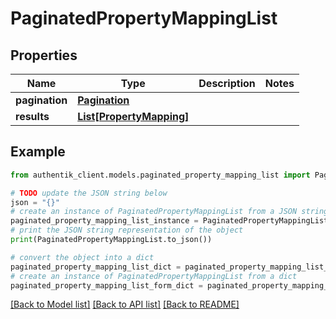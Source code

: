 # PaginatedPropertyMappingList


## Properties

Name | Type | Description | Notes
------------ | ------------- | ------------- | -------------
**pagination** | [**Pagination**](Pagination.md) |  | 
**results** | [**List[PropertyMapping]**](PropertyMapping.md) |  | 

## Example

```python
from authentik_client.models.paginated_property_mapping_list import PaginatedPropertyMappingList

# TODO update the JSON string below
json = "{}"
# create an instance of PaginatedPropertyMappingList from a JSON string
paginated_property_mapping_list_instance = PaginatedPropertyMappingList.from_json(json)
# print the JSON string representation of the object
print(PaginatedPropertyMappingList.to_json())

# convert the object into a dict
paginated_property_mapping_list_dict = paginated_property_mapping_list_instance.to_dict()
# create an instance of PaginatedPropertyMappingList from a dict
paginated_property_mapping_list_form_dict = paginated_property_mapping_list.from_dict(paginated_property_mapping_list_dict)
```
[[Back to Model list]](../README.md#documentation-for-models) [[Back to API list]](../README.md#documentation-for-api-endpoints) [[Back to README]](../README.md)


